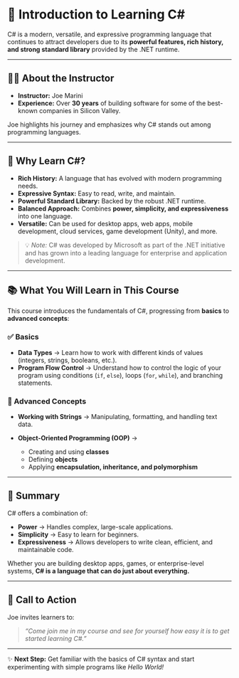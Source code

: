 # 📘 Introduction to Learning C\#

C# is a modern, versatile, and expressive programming language that continues to attract developers due to its **powerful features, rich history, and strong standard library** provided by the .NET runtime.

---

## 👨‍🏫 About the Instructor

- **Instructor:** Joe Marini
- **Experience:** Over **30 years** of building software for some of the best-known companies in Silicon Valley.

Joe highlights his journey and emphasizes why C# stands out among programming languages.

---

## 🌟 Why Learn C#?

- **Rich History:** A language that has evolved with modern programming needs.
- **Expressive Syntax:** Easy to read, write, and maintain.
- **Powerful Standard Library:** Backed by the robust .NET runtime.
- **Balanced Approach:** Combines **power, simplicity, and expressiveness** into one language.
- **Versatile:** Can be used for desktop apps, web apps, mobile development, cloud services, game development (Unity), and more.

> 💡 _Note:_ C# was developed by Microsoft as part of the .NET initiative and has grown into a leading language for enterprise and application development.

---

## 📚 What You Will Learn in This Course

This course introduces the fundamentals of C#, progressing from **basics** to **advanced concepts**:

### ✅ Basics

- **Data Types** → Learn how to work with different kinds of values (integers, strings, booleans, etc.).
- **Program Flow Control** → Understand how to control the logic of your program using conditions (`if`, `else`), loops (`for`, `while`), and branching statements.

### 🚀 Advanced Concepts

- **Working with Strings** → Manipulating, formatting, and handling text data.
- **Object-Oriented Programming (OOP)** →

  - Creating and using **classes**
  - Defining **objects**
  - Applying **encapsulation, inheritance, and polymorphism**

---

## 🧾 Summary

C# offers a combination of:

- **Power** → Handles complex, large-scale applications.
- **Simplicity** → Easy to learn for beginners.
- **Expressiveness** → Allows developers to write clean, efficient, and maintainable code.

Whether you are building desktop apps, games, or enterprise-level systems, **C# is a language that can do just about everything.**

---

## 🎯 Call to Action

Joe invites learners to:

> _“Come join me in my course and see for yourself how easy it is to get started learning C#.”_

---

✨ **Next Step:** Get familiar with the basics of C# syntax and start experimenting with simple programs like _Hello World!_
